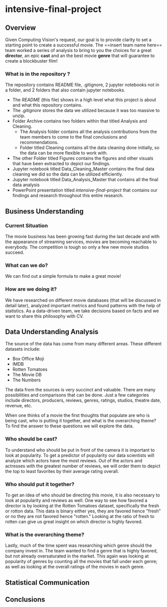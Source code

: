 # intensive-final-project

## Overview
Given Computing Vision's request, our goal is to provide clarity to set a starting point to create a successful movie. The ==insert team name here== team worked a series of analysis to bring to you the choices for a great **director**, an epic **cast** and an the best movie **genre** that will guarantee to create a blockbuster film! 

### What is in the repository ?

The repository contains README file, .gitignore, 2 jupyter notebooks not in a folder, and 2 folders that also contain jupyter notebooks.

- The *README* (this file) shows in a high level what this project is about and what this repository contains.
- The *.gitignore* stores the data we utilized because it was too massive to unzip.
- Folder Archive contains two folders within that titled Analysis and Cleaning.
  - The Analysis folder contains all the analysis contributions from the team members to come to the final conclusions and recommendations.
  - Folder titled Cleaning contains all the data cleaning done initially, so the data can be more flexible to work with.
- The other Folder titled Figures contains the figures and other visuals that have been extracted to depict our findings.
- Jupyter notebook titled Data_Cleaning_Master contains the final data cleaning we did so the data can be utilized efficiently.
- Jupyter notebook titled Data_Analysis_Master that contains all the final data analysis 
- PowerPoint presentation titled *intensive-final-project* that contains our findings and research throughout this entire research.

## Business Understanding
### Current Situation 
The movie business has been growing fast during the last decade and with the appearance of streaming services, movies are becoming reachable to everybody. The competition is tough so only a few new movie studios succeed. 
### What can we do?
We can find out a simple formula to make a great movie!
### How are we doing it?
We have researched on different movie databases (that will be discussed in detail later), analyzed important metrics and found patterns with the help of statistics. 
As a data-driven team, we take decisions based on facts and we want to share this philosophy with CV. 

## Data Understanding Analysis 
The source of the data has come from many different areas. These different datasets include:
 - Box Office Moji
 - IMDB
 - Rotten Tomatoes
 - The Movie DB
 - The Numbers

The data from the sources is very succinct and valuable.  There are many possibilities and comparisons that can be done. Just a few categories include directors, producers, reviews, genres,  ratings, studios, theatre date, revenue, etc.

When one thinks of a movie the first thoughts that populate are who is being cast, who is putting it together, and what is the overarching theme?  To find the answer to these questions we will explore the data. 

### Who should be cast?
To understand who should be put in front of the camera it is important to look at popularity. To get a predictor of popularity our data scientists will analyze which actors have the most reviews. Out of the actors and actresses with the greatest number of reviews, we will order them to depict the top to least favorites by their average rating overall.

### Who should put it together?
To get an idea of who should be directing this movie, it is also necessary to look at popularity and reviews as well.  One way to see how favored a director is by looking at the Rotten Tomatoes dataset, specifically the fresh or rotton  data. This data is binary either yes, they are favored hence "fresh" or no they are not favored hence "rotten." Looking at the ratio of fresh to rotten can give us great insight on which director is highly favored. 

### What is the overarching theme?
Lastly, much of the time spent was researching which genre should the company invest in. The team wanted to find a genre that is highly favored, but not already oversaturated in the market. This again was looking at popularity of genres by counting all the movies that fall under each genre; as well as looking at the overall ratings of the movies in each genre.





## Statistical Communication 
## Conclusions 
